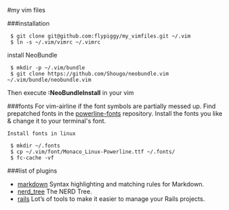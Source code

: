 #my vim files

###installation
```
 $ git clone git@github.com:flypiggy/my_vimfiles.git ~/.vim
 $ ln -s ~/.vim/vimrc ~/.vimrc
```
install NeoBundle

```
 $ mkdir -p ~/.vim/bundle
 $ git clone https://github.com/Shougo/neobundle.vim ~/.vim/bundle/neobundle.vim

```
Then execute **:NeoBundleInstall** in your vim


###fonts
For vim-airline if the font symbols are partially messed up.
Find prepatched fonts in the [powerline-fonts](https://github.com/Lokaltog/powerline-fonts) repository.
Install the fonts you like & change it to your terminal's font.



```
Install fonts in linux

 $ mkdir ~/.fonts
 $ cp ~/.vim/font/Monaco_Linux-Powerline.ttf ~/.fonts/
 $ fc-cache -vf
```

###list of plugins
* [markdown](https://github.com/tpope/vim-markdown 'Markdown') Syntax highlighting and matching rules for Markdown.
* [nerd_tree](https://github.com/scrooloose/nerdtree 'NERD_tree') The NERD Tree.
* [rails](https://github.com/tpope/vim-rails 'vim-rails') Lot’s of tools to make it easier to manage your Rails projects.
